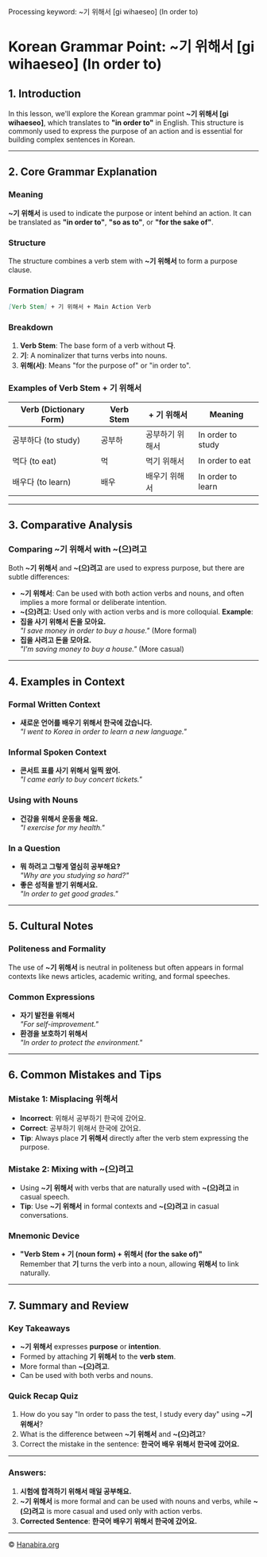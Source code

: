 Processing keyword: ~기 위해서 [gi wihaeseo] (In order to)
# Korean Grammar Point: ~기 위해서 [gi wihaeseo] (In order to)

## 1. Introduction
In this lesson, we'll explore the Korean grammar point **~기 위해서 [gi wihaeseo]**, which translates to **"in order to"** in English. This structure is commonly used to express the purpose of an action and is essential for building complex sentences in Korean.

---
## 2. Core Grammar Explanation
### Meaning
**~기 위해서** is used to indicate the purpose or intent behind an action. It can be translated as **"in order to"**, **"so as to"**, or **"for the sake of"**.
### Structure
The structure combines a verb stem with **~기 위해서** to form a purpose clause.
### Formation Diagram
```markdown
[Verb Stem] + 기 위해서 + Main Action Verb
```
### Breakdown
1. **Verb Stem**: The base form of a verb without **다**.
2. **기**: A nominalizer that turns verbs into nouns.
3. **위해(서)**: Means "for the purpose of" or "in order to".
### Examples of Verb Stem + 기 위해서

| Verb (Dictionary Form) | Verb Stem | + 기 위해서 | Meaning                     |
|------------------------|-----------|-------------|-----------------------------|
| 공부하다 (to study)     | 공부하     | 공부하기 위해서 | In order to study            |
| 먹다 (to eat)           | 먹         | 먹기 위해서     | In order to eat              |
| 배우다 (to learn)       | 배우       | 배우기 위해서   | In order to learn            |

---
## 3. Comparative Analysis
### Comparing **~기 위해서** with **~(으)려고**
Both **~기 위해서** and **~(으)려고** are used to express purpose, but there are subtle differences:
- **~기 위해서**: Can be used with both action verbs and nouns, and often implies a more formal or deliberate intention.
- **~(으)려고**: Used only with action verbs and is more colloquial.
**Example**:
- **집을 사기 위해서 돈을 모아요.**  
  *"I save money in order to buy a house."* (More formal)
- **집을 사려고 돈을 모아요.**  
  *"I'm saving money to buy a house."* (More casual)
---
## 4. Examples in Context
### Formal Written Context
- **새로운 언어를 배우기 위해서 한국에 갔습니다.**  
  *"I went to Korea in order to learn a new language."*
### Informal Spoken Context
- **콘서트 표를 사기 위해서 일찍 왔어.**  
  *"I came early to buy concert tickets."*
### Using with Nouns
- **건강을 위해서 운동을 해요.**  
  *"I exercise for my health."*
### In a Question
- **뭐 하려고 그렇게 열심히 공부해요?**  
  *"Why are you studying so hard?"*
- **좋은 성적을 받기 위해서요.**  
  *"In order to get good grades."*
---
## 5. Cultural Notes
### Politeness and Formality
The use of **~기 위해서** is neutral in politeness but often appears in formal contexts like news articles, academic writing, and formal speeches.
### Common Expressions
- **자기 발전을 위해서**  
  *"For self-improvement."*
- **환경을 보호하기 위해서**  
  *"In order to protect the environment."*
---
## 6. Common Mistakes and Tips
### Mistake 1: Misplacing **위해서**
- **Incorrect**: 위해서 공부하기 한국에 갔어요.
- **Correct**: 공부하기 위해서 한국에 갔어요.
- **Tip**: Always place **기 위해서** directly after the verb stem expressing the purpose.
### Mistake 2: Mixing with **~(으)려고**
- Using **~기 위해서** with verbs that are naturally used with **~(으)려고** in casual speech.
- **Tip**: Use **~기 위해서** in formal contexts and **~(으)려고** in casual conversations.
### Mnemonic Device
- **"Verb Stem + 기 (noun form) + 위해서 (for the sake of)"**  
  Remember that **기** turns the verb into a noun, allowing **위해서** to link naturally.
---
## 7. Summary and Review
### Key Takeaways
- **~기 위해서** expresses **purpose** or **intention**.
- Formed by attaching **기 위해서** to the **verb stem**.
- More formal than **~(으)려고**.
- Can be used with both verbs and nouns.
### Quick Recap Quiz
1. How do you say "In order to pass the test, I study every day" using **~기 위해서**?
2. What is the difference between **~기 위해서** and **~(으)려고**?
3. Correct the mistake in the sentence: **한국어 배우 위해서 한국에 갔어요.**
---
### Answers:
1. **시험에 합격하기 위해서 매일 공부해요.**
2. **~기 위해서** is more formal and can be used with nouns and verbs, while **~(으)려고** is more casual and used only with action verbs.
3. **Corrected Sentence**: **한국어 배우기 위해서 한국에 갔어요.**

---
© [Hanabira.org](https://hanabira.org)
